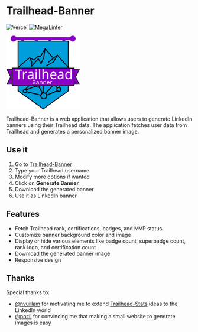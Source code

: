 # Trailhead-Banner

![Vercel](https://vercelbadge.vercel.app/api/nabondance/trailhead-banner)
[![MegaLinter](https://github.com/nabondance/Trailhead-Banner/actions/workflows/mega-linter.yml/badge.svg)](https://github.com/nabondance/Trailhead-Banner/actions/workflows/mega-linter.yml)

<img src="public/assets/logos/trailhead-banner-logo.svg" alt="Trailhead Banner Logo" width="200">

Trailhead-Banner is a web application that allows users to generate LinkedIn banners using their Trailhead data. The application fetches user data from Trailhead and generates a personalized banner image.

## Use it

1. Go to [Trailhead-Banner](https://thb.nabondance.me)
1. Type your Trailhead username
1. Modify more options if wanted
1. Click on **Generate Banner**
1. Download the generated banner
1. Use it as LinkedIn banner

## Features

- Fetch Trailhead rank, certifications, badges, and MVP status
- Customize banner background color and image
- Display or hide various elements like badge count, superbadge count, rank logo, and certification count
- Download the generated banner image
- Responsive design

## Thanks

Special thanks to:

- [@nvuillam](https://github.com/nvuillam) for motivating me to extend [Trailhead-Stats](https://github.com/nabondance/Trailhead-Stats) ideas to the LinkedIn world
- [@pozil](https://github.com/pozil) for convincing me that making a small website to generate images is easy
